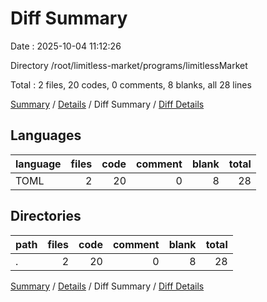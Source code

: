 # Diff Summary

Date : 2025-10-04 11:12:26

Directory /root/limitless-market/programs/limitlessMarket

Total : 2 files,  20 codes, 0 comments, 8 blanks, all 28 lines

[Summary](results.md) / [Details](details.md) / Diff Summary / [Diff Details](diff-details.md)

## Languages
| language | files | code | comment | blank | total |
| :--- | ---: | ---: | ---: | ---: | ---: |
| TOML | 2 | 20 | 0 | 8 | 28 |

## Directories
| path | files | code | comment | blank | total |
| :--- | ---: | ---: | ---: | ---: | ---: |
| . | 2 | 20 | 0 | 8 | 28 |

[Summary](results.md) / [Details](details.md) / Diff Summary / [Diff Details](diff-details.md)